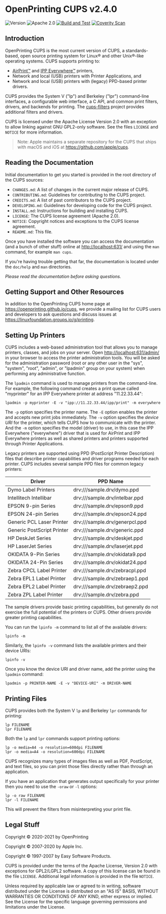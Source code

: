 OpenPrinting CUPS v2.4.0
========================

![Version](https://img.shields.io/github/v/release/openprinting/cups?include_prereleases)
![Apache 2.0](https://img.shields.io/github/license/openprinting/cups)
[![Build and Test](https://github.com/OpenPrinting/cups/workflows/Build%20and%20Test/badge.svg)](https://github.com/OpenPrinting/cups/actions/workflows/build.yml)
[![Coverity Scan](https://img.shields.io/coverity/scan/23806)](https://scan.coverity.com/projects/openprinting-cups)


Introduction
------------

OpenPrinting CUPS is the most current version of CUPS, a standards-based, open
source printing system for Linux® and other Unix®-like operating systems.  CUPS
supports printing to:

- [AirPrint™][1] and [IPP Everywhere™][2] printers,
- Network and local (USB) printers with Printer Applications, and
- Network and local (USB) printers with (legacy) PPD-based printer drivers.

CUPS provides the System V ("lp") and Berkeley ("lpr") command-line interfaces,
a configurable web interface, a C API, and common print filters, drivers, and
backends for printing.  The [cups-filters][3] project provides additional
filters and drivers.

CUPS is licensed under the Apache License Version 2.0 with an exception to allow
linking against GNU GPL2-only software.  See the files `LICENSE` and `NOTICE`
for more information.

> Note: Apple maintains a separate repository for the CUPS that ships with macOS
> and iOS at <https://github.com/apple/cups>.

[1]: https://support.apple.com/en-us/HT201311
[2]: https://www.pwg.org/ipp/everywhere.html
[3]: https://github.com/openprinting/cups-filters


Reading the Documentation
-------------------------

Initial documentation to get you started is provided in the root directory of
the CUPS sources:

- `CHANGES.md`: A list of changes in the current major release of CUPS.
- `CONTRIBUTING.md`: Guidelines for contributing to the CUPS project.
- `CREDITS.md`: A list of past contributors to the CUPS project.
- `DEVELOPING.md`: Guidelines for developing code for the CUPS project.
- `INSTALL.md`: Instructions for building and installing CUPS.
- `LICENSE`: The CUPS license agreement (Apache 2.0).
- `NOTICE`: Copyright notices and exceptions to the CUPS license agreement.
- `README.md`: This file.

Once you have installed the software you can access the documentation (and a
bunch of other stuff) online at <http://localhost:631/> and using the `man`
command, for example `man cups`.

If you're having trouble getting that far, the documentation is located under
the `doc/help` and `man` directories.

*Please read the documentation before asking questions.*


Getting Support and Other Resources
-----------------------------------

In addition to the OpenPrinting CUPS home page at
<https://openprinting.github.io/cups>, we provide a mailing list for CUPS users
and developers to ask questions and discuss issues at
<https://linuxfoundation.groups.io/g/printing>.


Setting Up Printers
-------------------

CUPS includes a web-based administration tool that allows you to manage
printers, classes, and jobs on your server.  Open <http://localhost:631/admin/>
in your browser to access the printer administration tools.  You will be asked
for the administration password (root or any other user in the "sys", "system",
"root", "admin", or "lpadmin" group on your system) when performing any
administrative function.

The `lpadmin` command is used to manage printers from the command-line.  For
example, the following command creates a print queue called "myprinter" for an
IPP Everywhere printer at address "11.22.33.44":

    lpadmin -p myprinter -E -v "ipp://11.22.33.44/ipp/print" -m everywhere

The `-p` option specifies the printer name.  The `-E` option enables the printer
and accepts new print jobs immediately.  The `-v` option specifies the *device
URI* for the printer, which tells CUPS how to communicate with the printer.  And
the `-m` option specifies the model (driver) to use, in this case the IPP
Everywhere ("everywhere") driver that is used for AirPrint and IPP Everywhere
printers as well as shared printers and printers supported through Printer
Applications.

Legacy printers are supported using PPD (PostScript Printer Description) files
that describe printer capabilities and driver programs needed for each printer.
CUPS includes several sample PPD files for common legacy printers:

   Driver                       | PPD Name
   -----------------------------|------------------------------
   Dymo Label Printers          | drv:///sample.drv/dymo.ppd
   Intellitech Intellibar       | drv:///sample.drv/intelbar.ppd
   EPSON 9-pin Series           | drv:///sample.drv/epson9.ppd
   EPSON 24-pin Series          | drv:///sample.drv/epson24.ppd
   Generic PCL Laser Printer    | drv:///sample.drv/generpcl.ppd
   Generic PostScript Printer   | drv:///sample.drv/generic.ppd
   HP DeskJet Series            | drv:///sample.drv/deskjet.ppd
   HP LaserJet Series           | drv:///sample.drv/laserjet.ppd
   OKIDATA 9-Pin Series         | drv:///sample.drv/okidata9.ppd
   OKIDATA 24-Pin Series        | drv:///sample.drv/okidat24.ppd
   Zebra CPCL Label Printer     | drv:///sample.drv/zebracpl.ppd
   Zebra EPL1 Label Printer     | drv:///sample.drv/zebraep1.ppd
   Zebra EPL2 Label Printer     | drv:///sample.drv/zebraep2.ppd
   Zebra ZPL Label Printer      | drv:///sample.drv/zebra.ppd

The sample drivers provide basic printing capabilities, but generally do not
exercise the full potential of the printers or CUPS.  Other drivers provide
greater printing capabilities.

You can run the `lpinfo -m` command to list all of the available drivers:

    lpinfo -m

Similarly, the `lpinfo -v` command lists the available printers and their device
URIs:

    lpinfo -v

Once you know the device URI and driver name, add the printer using the
`lpadmin` command:

    lpadmin -p PRINTER-NAME -E -v "DEVICE-URI" -m DRIVER-NAME


Printing Files
--------------

CUPS provides both the System V `lp` and Berkeley `lpr` commands for printing:

    lp FILENAME
    lpr FILENAME

Both the `lp` and `lpr` commands support printing options:

    lp -o media=A4 -o resolution=600dpi FILENAME
    lpr -o media=A4 -o resolution=600dpi FILENAME

CUPS recognizes many types of images files as well as PDF, PostScript, and text
files, so you can print those files directly rather than through an application.

If you have an application that generates output specifically for your printer
then you need to use the `-oraw` or `-l` options:

    lp -o raw FILENAME
    lpr -l FILENAME

This will prevent the filters from misinterpreting your print file.


Legal Stuff
-----------

Copyright © 2020-2021 by OpenPrinting

Copyright © 2007-2020 by Apple Inc.

Copyright © 1997-2007 by Easy Software Products.

CUPS is provided under the terms of the Apache License, Version 2.0 with
exceptions for GPL2/LGPL2 software.  A copy of this license can be found in the
file `LICENSE`.  Additional legal information is provided in the file `NOTICE`.

Unless required by applicable law or agreed to in writing, software distributed
under the License is distributed on an "AS IS" BASIS, WITHOUT WARRANTIES OR
CONDITIONS OF ANY KIND, either express or implied.  See the License for the
specific language governing permissions and limitations under the License.
